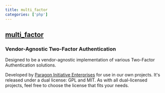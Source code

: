 ```yaml
---
title: multi_factor
categories: ['php']
---
```

## [multi_factor](https://github.com/paragonie/multi_factor)

### Vendor-Agnostic Two-Factor Authentication


Designed to be a vendor-agnostic implementation of various Two-Factor 
Authentication solutions.

Developed by [Paragon Initiative Enterprises](https://paragonie.com) for use
in our own projects. It's released under a dual license: GPL and MIT. As with
all dual-licensed projects, feel free to choose the license that fits your
needs.
